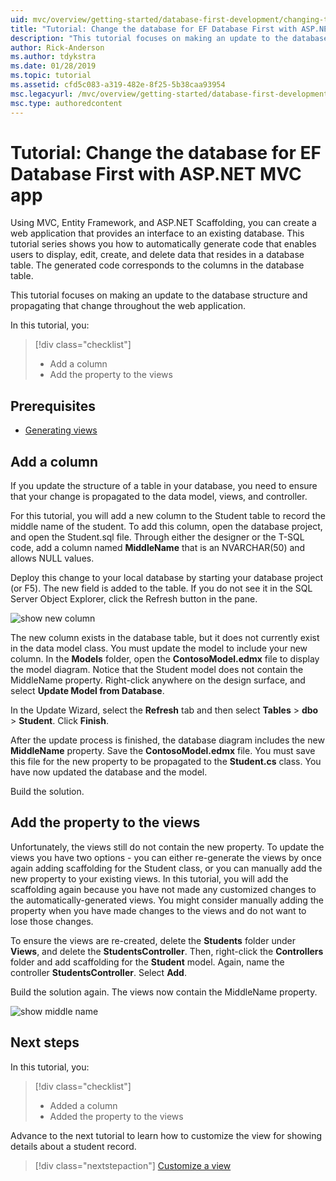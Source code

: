 ```yaml
---
uid: mvc/overview/getting-started/database-first-development/changing-the-database
title: "Tutorial: Change the database for EF Database First with ASP.NET MVC app"
description: "This tutorial focuses on making an update to the database structure and propagating that change throughout the web application."
author: Rick-Anderson
ms.author: tdykstra
ms.date: 01/28/2019
ms.topic: tutorial
ms.assetid: cfd5c083-a319-482e-8f25-5b38caa93954
msc.legacyurl: /mvc/overview/getting-started/database-first-development/changing-the-database
msc.type: authoredcontent
---
```


# Tutorial: Change the database for EF Database First with ASP.NET MVC app

Using MVC, Entity Framework, and ASP.NET Scaffolding, you can create a web application that provides an interface to an existing database. This tutorial series shows you how to automatically generate code that enables users to display, edit, create, and delete data that resides in a database table. The generated code corresponds to the columns in the database table.

This tutorial focuses on making an update to the database structure and propagating that change throughout the web application.

In this tutorial, you:

> [!div class="checklist"]
> * Add a column
> * Add the property to the views

## Prerequisites

* [Generating views](generating-views.md)

## Add a column

If you update the structure of a table in your database, you need to ensure that your change is propagated to the data model, views, and controller.

For this tutorial, you will add a new column to the Student table to record the middle name of the student. To add this column, open the database project, and open the Student.sql file. Through either the designer or the T-SQL code, add a column named **MiddleName** that is an NVARCHAR(50) and allows NULL values.

Deploy this change to your local database by starting your database project (or F5). The new field is added to the table. If you do not see it in the SQL Server Object Explorer, click the Refresh button in the pane.

![show new column](changing-the-database/_static/image2.png)

The new column exists in the database table, but it does not currently exist in the data model class. You must update the model to include your new column. In the **Models** folder, open the **ContosoModel.edmx** file to display the model diagram. Notice that the Student model does not contain the MiddleName property. Right-click anywhere on the design surface, and select **Update Model from Database**.

In the Update Wizard, select the **Refresh** tab and then select **Tables** > **dbo** > **Student**. Click **Finish**.

After the update process is finished, the database diagram includes the new **MiddleName** property. Save the **ContosoModel.edmx** file. You must save this file for the new property to be propagated to the **Student.cs** class. You have now updated the database and the model.

Build the solution.

## Add the property to the views

Unfortunately, the views still do not contain the new property. To update the views you have two options - you can either re-generate the views by once again adding scaffolding for the Student class, or you can manually add the new property to your existing views. In this tutorial, you will add the scaffolding again because you have not made any customized changes to the automatically-generated views. You might consider manually adding the property when you have made changes to the views and do not want to lose those changes.

To ensure the views are re-created, delete the **Students** folder under **Views**, and delete the **StudentsController**. Then, right-click the **Controllers** folder and add scaffolding for the **Student** model. Again, name the controller **StudentsController**. Select **Add**.

Build the solution again. The views now contain the MiddleName property.

![show middle name](changing-the-database/_static/image5.png)

## Next steps

In this tutorial, you:

> [!div class="checklist"]
> * Added a column
> * Added the property to the views

Advance to the next tutorial to learn how to customize the view for showing details about a student record.
> [!div class="nextstepaction"]
> [Customize a view](customizing-a-view.md)
